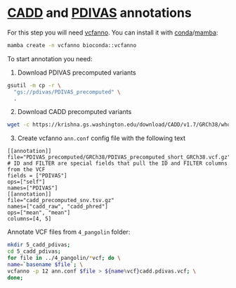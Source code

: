 # [CADD](https://github.com/kircherlab/CADD-scripts) and [PDIVAS](https://github.com/shiro-kur/PDIVAS?tab=readme-ov-file) annotations

For this step you will need [vcfanno](https://github.com/brentp/vcfanno). You can install it with [conda](https://conda.io/projects/conda/en/latest/user-guide/install/index.html)/[mamba](https://mamba.readthedocs.io/en/latest/installation/mamba-installation.html):

```bash
mamba create -n vcfanno bioconda::vcfanno
```

To start annotation you need:

1. Download PDIVAS precomputed variants
```bash
gsutil -m cp -r \
  "gs://pdivas/PDIVAS_precomputed" \
  .
```
2. Download CADD precomputed variants
```bash
wget -c https://krishna.gs.washington.edu/download/CADD/v1.7/GRCh38/whole_genome_SNVs.tsv.gz -O cadd_precomputed_snv.tsv.gz
```
3. Create vcfanno `ann.conf` config file with the following text
```plaintext
[[annotation]]
file="PDIVAS_precomputed/GRCh38/PDIVAS_precomputed_short_GRCh38.vcf.gz"
# ID and FILTER are special fields that pull the ID and FILTER columns from the VCF
fields = ["PDIVAS"]
ops=["self"]
names=["PDIVAS"]
[[annotation]]
file="cadd_precomputed_snv.tsv.gz"
names=["cadd_raw", "cadd_phred"]
ops=["mean", "mean"]
columns=[4, 5]
```

Annotate VCF files from `4_pangolin` folder:
```bash
mkdir 5_cadd_pdivas;
cd 5_cadd_pdivas;
for file in ../4_pangolin/*vcf; do \
name=`basename $file`; \
vcfanno -p 12 ann.conf $file > ${name%vcf}cadd.pdivas.vcf; \
done;
```
